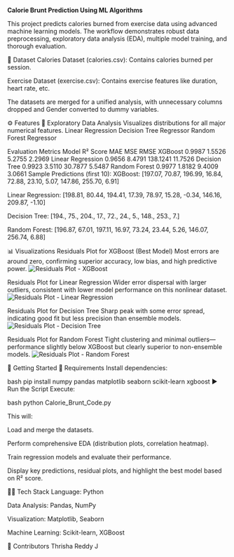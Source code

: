 **Calorie Brunt Prediction Using ML Algorithms**


This project predicts calories burned from exercise data using advanced machine learning models. The workflow demonstrates robust data preprocessing, exploratory data analysis (EDA), multiple model training, and thorough evaluation.

📂 Dataset
Calories Dataset (calories.csv): Contains calories burned per session.

Exercise Dataset (exercise.csv): Contains exercise features like duration, heart rate, etc.

The datasets are merged for a unified analysis, with unnecessary columns dropped and Gender converted to dummy variables.

⚙️ Features
🔎 Exploratory Data Analysis
Visualizes distributions for all major numerical features.
Linear Regression
Decision Tree Regressor
Random Forest Regressor

Evaluation Metrics
Model	R² Score	MAE	MSE	RMSE
XGBoost	0.9987	1.5526	5.2755	2.2969
Linear Regression	0.9656	8.4791	138.1241	11.7526
Decision Tree	0.9923	3.5110	30.7877	5.5487
Random Forest	0.9977	1.8182	9.4009	3.0661
Sample Predictions (first 10):
XGBoost: [197.07, 70.87, 196.99, 16.84, 72.88, 23.10, 5.07, 147.86, 255.70, 6.91]

Linear Regression: [198.81, 80.44, 194.41, 17.39, 78.97, 15.28, -0.34, 146.16, 209.87, -1.10]

Decision Tree: [194., 75., 204., 17., 72., 24., 5., 148., 253., 7.]

Random Forest: [196.87, 67.01, 197.11, 16.97, 73.24, 23.44, 5.26, 146.07, 256.74, 6.88]

📊 Visualizations
Residuals Plot for XGBoost (Best Model)
Most errors are around zero, confirming superior accuracy, low bias, and high predictive power.
![Residuals Plot - XGBoost](./screenshots/residuals_plot_xgboost.png)


Residuals Plot for Linear Regression
Wider error dispersal with larger outliers, consistent with lower model performance on this nonlinear dataset.
![Residuals Plot - Linear Regression](./screenshots/residuals_plot_linear.png)


Residuals Plot for Decision Tree
Sharp peak with some error spread, indicating good fit but less precision than ensemble models.
![Residuals Plot - Decision Tree](./screenshots/residuals_plot_tree.png)


Residuals Plot for Random Forest
Tight clustering and minimal outliers—performance slightly below XGBoost but clearly superior to non-ensemble models.
![Residuals Plot - Random Forest](./screenshots/residuals_plot_forest.png)


🚀 Getting Started
🔧 Requirements
Install dependencies:

bash
pip install numpy pandas matplotlib seaborn scikit-learn xgboost
▶️ Run the Script
Execute:

bash
python Calorie_Brunt_Code.py

This will:

Load and merge the datasets.

Perform comprehensive EDA (distribution plots, correlation heatmap).

Train regression models and evaluate their performance.

Display key predictions, residual plots, and highlight the best model based on R² score.

👩‍💻 Tech Stack
Language: Python

Data Analysis: Pandas, NumPy

Visualization: Matplotlib, Seaborn

Machine Learning: Scikit-learn, XGBoost

🙌 Contributors
Thrisha Reddy J




